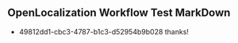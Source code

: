 ## OpenLocalization Workflow Test MarkDown
* 49812dd1-cbc3-4787-b1c3-d52954b9b028 thanks!

<!--HONumber=Jul16_HO2-->


